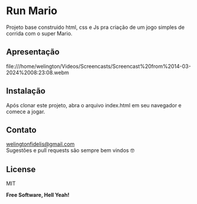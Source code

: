 # Run Mario
Projeto base construido html, css e Js pra criação de um jogo simples de corrida com o super Mario.

## Apresentação
file:///home/welington/Videos/Screencasts/Screencast%20from%2014-03-2024%2008:23:08.webm


## Instalação
Após clonar este projeto, abra o arquivo index.html em seu navegador e comece a jogar.

## Contato
welingtonfidelis@gmail.com
<br>
Sugestões e pull requests são sempre bem vindos 🤓 

License
----

MIT

**Free Software, Hell Yeah!**

[Node.js]: <https://nodejs.org/en/>
[Backend]: <https://github.com/welingtonfidelis/base_project_back>
[AWSS3]: <https://docs.aws.amazon.com/AmazonS3/latest/userguide/Welcome.html>
